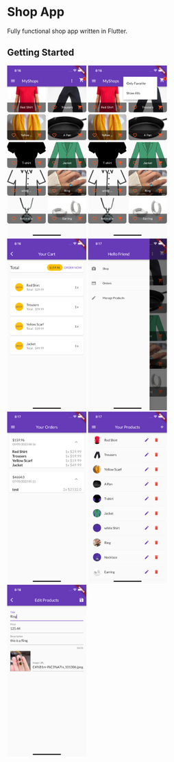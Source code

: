 # Shop App

Fully functional shop app written in Flutter.

## Getting Started

 <img src="/lib/images/Foto1.png" height="400" alt="Screenshot"/>   <img src="/lib/images/Foto2.png" height="400" alt="Screenshot"/>    <img src="/lib/images/Foto3.png" height="400" alt="Screenshot"/>   <img src="/lib/images/Foto4.png" height="400" alt="Screenshot"/>    <img src="/lib/images/Foto5.png" height="400" alt="Screenshot"/>   <img src="/lib/images/Foto6.png" height="400" alt="Screenshot"/>    <img src="/lib/images/Foto7.png" height="400" alt="Screenshot"/>   
